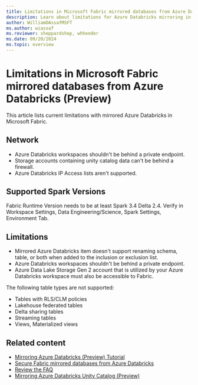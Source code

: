 ```yaml
---
title: Limitations in Microsoft Fabric mirrored databases from Azure Databricks (Preview)
description: Learn about limitations for Azure Databricks mirroring in Microsoft Fabric.
author: WilliamDAssafMSFT
ms.author: wiassaf
ms.reviewer: sheppardshep, whhender
ms.date: 09/20/2024
ms.topic: overview
---
```


# Limitations in Microsoft Fabric mirrored databases from Azure Databricks (Preview)

This article lists current limitations with mirrored Azure Databricks in Microsoft Fabric.

## Network

- Azure Databricks workspaces shouldn't be behind a private endpoint.
- Storage accounts containing unity catalog data can't be behind a firewall.
- Azure Databricks IP Access lists aren't supported.

## Supported Spark Versions

Fabric Runtime Version needs to be at least Spark 3.4 Delta 2.4. Verify in Workspace Settings, Data Engineering/Science, Spark Settings, Environment Tab.

## Limitations

- Mirrored Azure Databricks item doesn't support renaming schema, table, or both when added to the inclusion or exclusion list.
- Azure Databricks workspaces shouldn't be behind a private endpoint.
- Azure Data Lake Storage Gen 2 account that is utilized by your Azure Databricks workspace must also be accessible to Fabric.

The following table types are not supported:

- Tables with RLS/CLM policies
- Lakehouse federated tables
- Delta sharing tables
- Streaming tables
- Views, Materialized views

## Related content

- [Mirroring Azure Databricks (Preview) Tutorial](azure-databricks-tutorial.md)
- [Secure Fabric mirrored databases from Azure Databricks](azure-databricks-security.md)
- [Review the FAQ](azure-databricks-faq.yml)
- [Mirroring Azure Databricks Unity Catalog (Preview)](azure-databricks.md)
